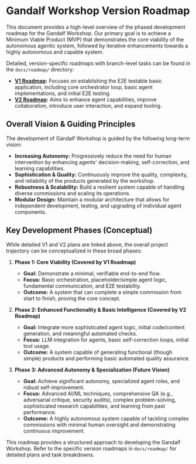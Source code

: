 # Gandalf Workshop Version Roadmap

This document provides a high-level overview of the phased development roadmap for the Gandalf Workshop. Our primary goal is to achieve a Minimum Viable Product (MVP) that demonstrates the core viability of the autonomous agentic system, followed by iterative enhancements towards a highly autonomous and capable system.

Detailed, version-specific roadmaps with branch-level tasks can be found in the `docs/roadmap/` directory:

*   **[V1 Roadmap](./roadmap/V1.md):** Focuses on establishing the E2E testable basic application, including core orchestrator loop, basic agent implementations, and initial E2E testing.
*   **[V2 Roadmap](./roadmap/V2.md):** Aims to enhance agent capabilities, improve collaboration, introduce user interaction, and expand tooling.

## Overall Vision & Guiding Principles

The development of Gandalf Workshop is guided by the following long-term vision:

*   **Increasing Autonomy:** Progressively reduce the need for human intervention by enhancing agents' decision-making, self-correction, and learning capabilities.
*   **Sophistication & Quality:** Continuously improve the quality, complexity, and reliability of the products generated by the workshop.
*   **Robustness & Scalability:** Build a resilient system capable of handling diverse commissions and scaling its operations.
*   **Modular Design:** Maintain a modular architecture that allows for independent development, testing, and upgrading of individual agent components.

## Key Development Phases (Conceptual)

While detailed V1 and V2 plans are linked above, the overall project trajectory can be conceptualized in these broad phases:

1.  **Phase 1: Core Viability (Covered by V1 Roadmap)**
    *   **Goal:** Demonstrate a minimal, verifiable end-to-end flow.
    *   **Focus:** Basic orchestration, placeholder/simple agent logic, fundamental communication, and E2E testability.
    *   **Outcome:** A system that can complete a simple commission from start to finish, proving the core concept.

2.  **Phase 2: Enhanced Functionality & Basic Intelligence (Covered by V2 Roadmap)**
    *   **Goal:** Integrate more sophisticated agent logic, initial code/content generation, and meaningful automated checks.
    *   **Focus:** LLM integration for agents, basic self-correction loops, initial tool usage.
    *   **Outcome:** A system capable of generating functional (though simple) products and performing basic automated quality assurance.

3.  **Phase 3: Advanced Autonomy & Specialization (Future Vision)**
    *   **Goal:** Achieve significant autonomy, specialized agent roles, and robust self-improvement.
    *   **Focus:** Advanced AI/ML techniques, comprehensive QA (e.g., adversarial critique, security audits), complex problem-solving, sophisticated research capabilities, and learning from past performance.
    *   **Outcome:** A highly autonomous system capable of tackling complex commissions with minimal human oversight and demonstrating continuous improvement.

This roadmap provides a structured approach to developing the Gandalf Workshop. Refer to the specific version roadmaps in `docs/roadmap/` for detailed plans and task breakdowns.
